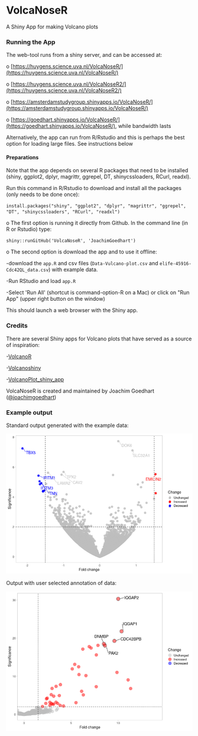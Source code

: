 # VolcaNoseR
A Shiny App for making Volcano plots


### Running the App

The web-tool runs from a shiny server, and can be accessed at:

o [https://huygens.science.uva.nl/VolcaNoseR/](https://huygens.science.uva.nl/VolcaNoseR/)

o [https://huygens.science.uva.nl/VolcaNoseR2/](https://huygens.science.uva.nl/VolcaNoseR2/)

o [https://amsterdamstudygroup.shinyapps.io/VolcaNoseR/](https://amsterdamstudygroup.shinyapps.io/VolcaNoseR/)

o [https://goedhart.shinyapps.io/VolcaNoseR/](https://goedhart.shinyapps.io/VolcaNoseR/), while bandwidth lasts

Alternatively, the app can run from R/Rstudio and this is perhaps the best option for loading large files. See instructions below

#### Preparations
Note that the app depends on several R packages that need to be installed (shiny, ggplot2, dplyr, magrittr, ggrepel, DT, shinycssloaders, RCurl, readxl). 

Run this command in R/Rstudio to download and install all the packages (only needs to be done once):
```
install.packages("shiny", "ggplot2", "dplyr", "magrittr", "ggrepel", "DT", "shinycssloaders", "RCurl", "readxl")
```
o The first option is running it directly from Github. In the command line (in R or Rstudio) type:
```
shiny::runGitHub('VolcaNoseR', 'JoachimGoedhart')
```
o The second option is download the app and to use it offline:

-download the `app.R` and csv files (`Data-Vulcano-plot.csv` and `elife-45916-Cdc42QL_data.csv`) with example data.

-Run RStudio and load `app.R`

-Select 'Run All' (shortcut is command-option-R on a Mac) or click on "Run App" (upper right button on the window)

This should launch a web browser with the Shiny app.


### Credits

There are several Shiny apps for Volcano plots that have served as a source of inspiration:

-[VolcanoR](https://github.com/vovalive/volcanoR)

-[Volcanoshiny](https://github.com/hardingnj/volcanoshiny)

-[VolcanoPlot_shiny_app](https://github.com/stemicha/VolcanoPlot_shiny_app)


VolcaNoseR is created and maintained by Joachim Goedhart ([@joachimgoedhart](https://twitter.com/joachimgoedhart))

### Example output

Standard output generated with the example data:

![alt text](https://github.com/JoachimGoedhart/VolcaNoseR/blob/master/VolcaNoseR_example1.png "Output")

Output with user selected annotation of data:

![alt text](https://github.com/JoachimGoedhart/VolcaNoseR/blob/master/VolcaNoseR_example2.png "Output")

